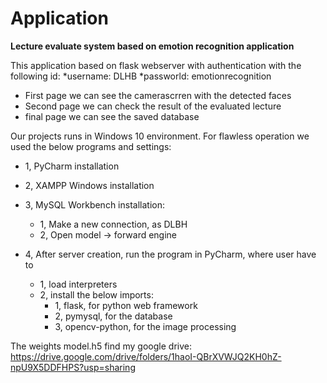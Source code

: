 # Application

**Lecture evaluate system based on emotion recognition application**

This application based on flask webserver with authentication with the following id:
*username: DLHB
*passworld: emotionrecognition

* First page we can see the camerascrren with the detected faces
* Second page we can check the result of the evaluated lecture
* final page we can see the saved database

Our projects runs in Windows 10 environment.
For flawless operation we used the below programs and settings:

* 1, PyCharm installation

* 2, XAMPP Windows installation

* 3, MySQL Workbench installation:
	* 1, Make a new connection, as DLBH
	* 2, Open model -> forward engine

* 4, After server creation, run the program in PyCharm, where user have to 
	* 1, load interpreters
	* 2, install the below imports: 
		* 1, flask, for python web framework
		* 2, pymysql, for the database
		* 3, opencv-python, for the image processing

The weights model.h5 find my google drive: https://drive.google.com/drive/folders/1haoI-QBrXVWJQ2KH0hZ-npU9X5DDFHPS?usp=sharing


		
